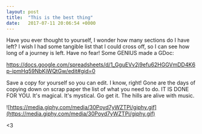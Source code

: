 ```yaml
---
layout: post
title:  "This is the best thing"
date:   2017-07-11 20:06:54 +0000
---
```



Have you ever thought to yourself, I wonder how many sections do I have left? I wish I had some tangible list that I could cross off, so I can see how long of a journey is left.  Have no fear!  Some GENIUS made a GDoc:

https://docs.google.com/spreadsheets/d/1_GguEVv2j9efu62HGGVmDD4K6p-ipmHq59NbKjWQtGw/edit#gid=0

Save a copy for yourself so you can edit.  I know, right!  Gone are the days of copying down on scrap paper the list of what you need to do. IT IS DONE FOR YOU. It's magical. It's mystical. Go get it.  The hills are alive with music.

![https://media.giphy.com/media/30Poyd7yWZTPi/giphy.gif](https://media.giphy.com/media/30Poyd7yWZTPi/giphy.gif)

<3
